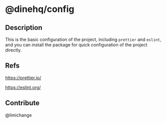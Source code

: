 # @dinehq/config

## Description

This is the basic configuration of the project, including `prettier` and `eslint`, and you can install the package for quick configuration of the project directly.

## Refs

https://prettier.io/

https://eslint.org/

## Contribute

@limichange
